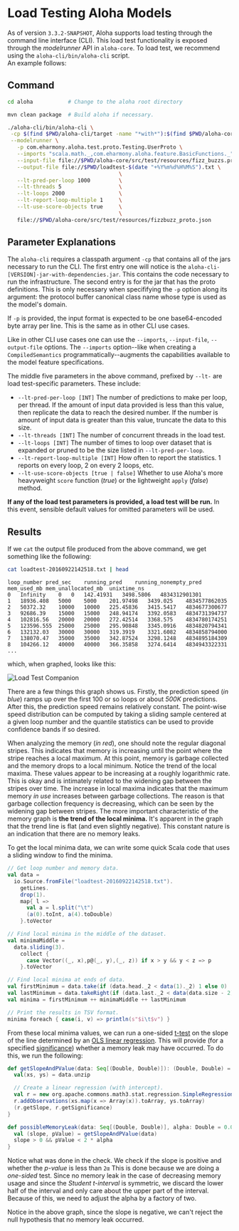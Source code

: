 # Load Testing Aloha Models

As of version `3.3.2-SNAPSHOT`, Aloha supports load testing through the command line 
interface (CLI).  This load test functionality is exposed through the *modelrunner* API 
in `aloha-core`.  To load test, we recommend using the `aloha-cli/bin/aloha-cli` script.  
An example follows:

## Command 

```bash
cd aloha           # Change to the aloha root directory

mvn clean package  # Build aloha if necessary.

./aloha-cli/bin/aloha-cli \
 -cp $(find $PWD/aloha-cli/target -name "*with*"):$(find $PWD/aloha-core/target -name "*-tests.jar") \
 --modelrunner \
   -p com.eharmony.aloha.test.proto.Testing.UserProto \
   --imports "scala.math._,com.eharmony.aloha.feature.BasicFunctions._" \
   --input-file file://$PWD/aloha-core/src/test/resources/fizz_buzzs.proto \
   --output-file file://$PWD/loadtest-$(date "+%Y%m%d%H%M%S").txt \
                                   \
   --lt-pred-per-loop 1000         \
   --lt-threads 5                  \
   --lt-loops 2000                 \
   --lt-report-loop-multiple 1     \
   --lt-use-score-objects true     \
                                   \
   file://$PWD/aloha-core/src/test/resources/fizzbuzz_proto.json
```

## Parameter Explanations

The `aloha-cli` requires a classpath argument `-cp` that contains all of the jars 
necessary to run the CLI.  The first entry one will notice is the 
`aloha-cli-[VERSION]-jar-with-dependencies.jar`.  This contains the code necessary to 
run the infrastructure.  The second entry is for the jar that has the proto definitions. 
This is only necessary when specififying the `-p` option along its argument: the protocol 
buffer canonical class name whose type is used as the model's domain.  

If `-p` is provided, the input format is expected to be one base64-encoded byte array per
line.  This is the same as in other CLI use cases. 

Like in other CLI use cases one can use the `--imports`, `--input-file`, `--output-file` 
options.  The `--imports` option--like when creating a `CompiledSemantics` 
programmatically--augments the capabilities available to the model feature specifications.

The middle five parameters in the above command, prefixed by `--lt-` are load 
test-specific parameters.  These include:

- `--lt-pred-per-loop [INT]` The number of predictions to make per loop, per thread. If
  the amount of input data provided is less than this value, then replicate the data to
  reach the desired number.  If the number is amount of input data is greater than this
  value, truncate the data to this size.
- `--lt-threads [INT]` The number of concurrent threads in the load test.
- `--lt-loops [INT]`  The number of times to loop over dataset that is expanded or 
  pruned to be the size listed in `--lt-pred-per-loop`.
- `--lt-report-loop-multiple [INT]` How often to report the statistics. 1 reports on 
  every loop, 2 on every 2 loops, etc.
- `--lt-use-score-objects [true | false]`  Whether to use Aloha's more heavyweight `score` 
  function (*true*) or the lightweight `apply` (*false*) method.  

**If any of the load test parameters is provided, a load test will be run.**  In this 
event, sensible default values for omitted parameters will be used.

## Results

If we `cat` the output file produced from the above command, we get something like the 
following:

```bash
cat loadtest-20160922142518.txt | head 
```

```
loop_number	pred_sec	running_pred	running_nonempty_pred	mem_used_mb	mem_unallocated_mb	unixtime_ns
0	Infinity	0	0	142.41931	3498.5806	4834312901301
1	18936.408	5000	5000	201.97498	3439.025	4834577862035
2	50372.32	10000	10000	225.45836	3415.5417	4834677300677
3	92686.39	15000	15000	248.94174	3392.0583	4834731394737
4	102816.56	20000	20000	272.42514	3368.575	4834780174251
5	123596.555	25000	25000	295.90848	3345.0916	4834820794341
6	132132.03	30000	30000	319.3919	3321.6082	4834858794000
7	138070.47	35000	35000	342.87524	3298.1248	4834895184309
8	104266.12	40000	40000	366.35858	3274.6414	4834943322331
...
```

which, when graphed, looks like this:

![Load Test Companion](https://raw.githubusercontent.com/eHarmony/aloha/114-cli-load-test-doc/src/site/resources/images/load-test-example-output.png "Load Test Companion")


There are a few things this graph shows us.  Firstly, the prediction speed (*in blue*)
ramps up over the first 100 or so loops or about *500K* predictions.  After this, the 
prediction speed remains relatively constant.  The point-wise speed distribution can be 
computed by taking a sliding sample centered at a given loop number and the quantile
statistics can be used to provide confidence bands if so desired.

When analyzing the memory (*in red*), one should note the regular diagonal stripes.  This
indicates that memory is increasing until the point where the stripe reaches a local 
maximum.  At this point, memory is garbage collected and the memory drops to a local 
minimum.  Notice the trend of the local maxima.  These values appear to be increasing at
a roughly logarithmic rate.  This is okay and is intimately related to the widening gap
between the stripes over time.  The increase in local maxima indicates that the maximum 
memory *in use* increases between garbage collections.  The reason is that garbage 
collection frequency is decreasing, which can be seen by the widening gap between stripes. 
The more important characteristic of the memory graph is **the trend of the local minima.** 
It's apparent in the graph that the trend line is flat (and even slightly negative).  This
constant nature is an indication that there are no memory leaks.

To get the local minima data, we can write some quick Scala code that uses a sliding 
window to find the minima.


```scala
// Get loop number and memory data.
val data = 
  io.Source.fromFile("loadtest-20160922142518.txt").
    getLines.
    drop(1).
    map{ l => 
      val a = l.split("\t")
      (a(0).toInt, a(4).toDouble)
    }.toVector

// Find local minima in the middle of the dataset.
val minimaMiddle = 
  data.sliding(3).
    collect { 
      case Vector((_, x),p@(_, y),(_, z)) if x > y && y < z => p
    }.toVector

// Find local minima at ends of data.    
val firstMinimum = data.take(if (data.head._2 < data(1)._2) 1 else 0)
val lastMinimum = data.takeRight(if (data.last._2 < data(data.size - 2)._2) 1 else 0)
val minima = firstMinimum ++ minimaMiddle ++ lastMinimum

// Print the results in TSV format.
minima foreach { case(i, v) => println(s"$i\t$v") }
```

From these local minima values, we can run a one-sided 
[t-test](https://en.wikipedia.org/wiki/Student%27s_t-test#Slope_of_a_regression_line) on the 
slope of the line determined by an 
[OLS linear regression](https://en.wikipedia.org/wiki/Ordinary_least_squares).  This will provide 
(for a specified [significance](https://en.wikipedia.org/wiki/Statistical_significance)) whether a
memory leak may have occurred.  To do this, we run the following:

```scala
def getSlopeAndPValue(data: Seq[(Double, Double)]): (Double, Double) = {
  val(xs, ys) = data.unzip

  // Create a linear regression (with intercept).
  val r = new org.apache.commons.math3.stat.regression.SimpleRegression(true)
  r.addObservations(xs.map(x => Array(x)).toArray, ys.toArray)
  (r.getSlope, r.getSignificance)
}

def possibleMemoryLeak(data: Seq[(Double, Double)], alpha: Double = 0.05): Boolean = {
  val (slope, pValue) = getSlopeAndPValue(data)
  slope > 0 && pValue < 2 * alpha
}
```

Notice what was done in the check.  We check if the slope is positive and whether the *p-value* is less than `2α`  This is done because we are doing a *one-sided* test.  Since no memory leak in the case of decreasing memory usage and since the *Student t-interval* is symmetric, we discard the lower half of the interval and only care about the upper part of the interval.  Because of this, we need to adjust the alpha by a factory of two.

Notice in the above graph, since the slope is negative, we can't reject the null hypothesis that no memory leak occurred.

